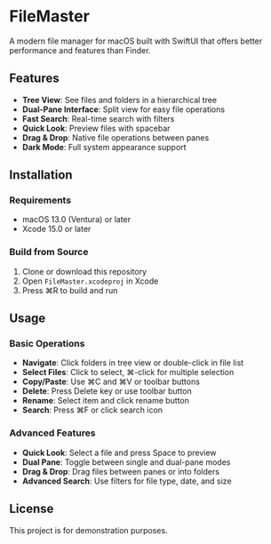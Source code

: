 # FileMaster

A modern file manager for macOS built with SwiftUI that offers better performance and features than Finder.

## Features

- **Tree View**: See files and folders in a hierarchical tree
- **Dual-Pane Interface**: Split view for easy file operations
- **Fast Search**: Real-time search with filters
- **Quick Look**: Preview files with spacebar
- **Drag & Drop**: Native file operations between panes
- **Dark Mode**: Full system appearance support

## Installation

### Requirements
- macOS 13.0 (Ventura) or later
- Xcode 15.0 or later

### Build from Source
1. Clone or download this repository
2. Open `FileMaster.xcodeproj` in Xcode
3. Press ⌘R to build and run

## Usage

### Basic Operations
- **Navigate**: Click folders in tree view or double-click in file list
- **Select Files**: Click to select, ⌘-click for multiple selection
- **Copy/Paste**: Use ⌘C and ⌘V or toolbar buttons
- **Delete**: Press Delete key or use toolbar button
- **Rename**: Select item and click rename button
- **Search**: Press ⌘F or click search icon

### Advanced Features
- **Quick Look**: Select a file and press Space to preview
- **Dual Pane**: Toggle between single and dual-pane modes
- **Drag & Drop**: Drag files between panes or into folders
- **Advanced Search**: Use filters for file type, date, and size

## License

This project is for demonstration purposes.